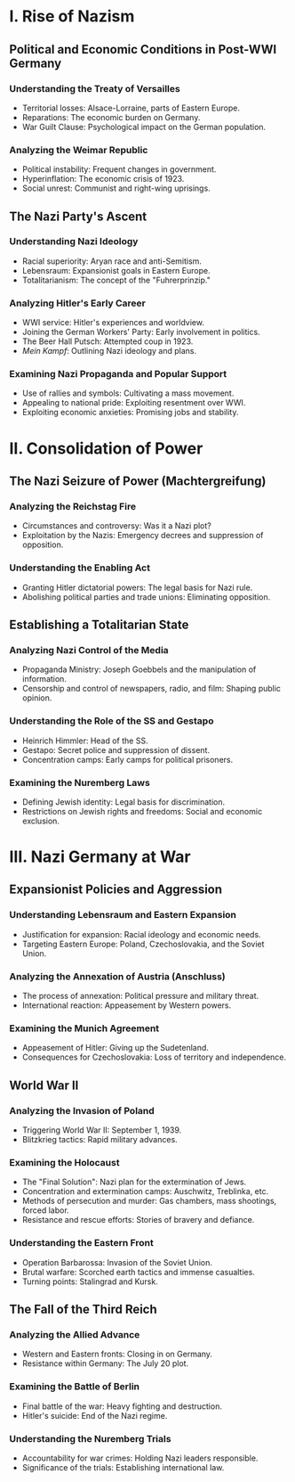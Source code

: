 # I. Rise of Nazism

## Political and Economic Conditions in Post-WWI Germany

### Understanding the Treaty of Versailles

*   Territorial losses: Alsace-Lorraine, parts of Eastern Europe.
*   Reparations: The economic burden on Germany.
*   War Guilt Clause: Psychological impact on the German population.

### Analyzing the Weimar Republic

*   Political instability: Frequent changes in government.
*   Hyperinflation: The economic crisis of 1923.
*   Social unrest: Communist and right-wing uprisings.

## The Nazi Party's Ascent

### Understanding Nazi Ideology

*   Racial superiority: Aryan race and anti-Semitism.
*   Lebensraum: Expansionist goals in Eastern Europe.
*   Totalitarianism: The concept of the "Fuhrerprinzip."

### Analyzing Hitler's Early Career

*   WWI service: Hitler's experiences and worldview.
*   Joining the German Workers' Party: Early involvement in politics.
*   The Beer Hall Putsch: Attempted coup in 1923.
*   *Mein Kampf*: Outlining Nazi ideology and plans.

### Examining Nazi Propaganda and Popular Support

*   Use of rallies and symbols: Cultivating a mass movement.
*   Appealing to national pride: Exploiting resentment over WWI.
*   Exploiting economic anxieties: Promising jobs and stability.

# II. Consolidation of Power

## The Nazi Seizure of Power (Machtergreifung)

### Analyzing the Reichstag Fire

*   Circumstances and controversy: Was it a Nazi plot?
*   Exploitation by the Nazis: Emergency decrees and suppression of opposition.

### Understanding the Enabling Act

*   Granting Hitler dictatorial powers: The legal basis for Nazi rule.
*   Abolishing political parties and trade unions: Eliminating opposition.

## Establishing a Totalitarian State

### Analyzing Nazi Control of the Media

*   Propaganda Ministry: Joseph Goebbels and the manipulation of information.
*   Censorship and control of newspapers, radio, and film: Shaping public opinion.

### Understanding the Role of the SS and Gestapo

*   Heinrich Himmler: Head of the SS.
*   Gestapo: Secret police and suppression of dissent.
*   Concentration camps: Early camps for political prisoners.

### Examining the Nuremberg Laws

*   Defining Jewish identity: Legal basis for discrimination.
*   Restrictions on Jewish rights and freedoms: Social and economic exclusion.

# III. Nazi Germany at War

## Expansionist Policies and Aggression

### Understanding Lebensraum and Eastern Expansion

*   Justification for expansion: Racial ideology and economic needs.
*   Targeting Eastern Europe: Poland, Czechoslovakia, and the Soviet Union.

### Analyzing the Annexation of Austria (Anschluss)

*   The process of annexation: Political pressure and military threat.
*   International reaction: Appeasement by Western powers.

### Examining the Munich Agreement

*   Appeasement of Hitler: Giving up the Sudetenland.
*   Consequences for Czechoslovakia: Loss of territory and independence.

## World War II

### Analyzing the Invasion of Poland

*   Triggering World War II: September 1, 1939.
*   Blitzkrieg tactics: Rapid military advances.

### Examining the Holocaust

*   The "Final Solution": Nazi plan for the extermination of Jews.
*   Concentration and extermination camps: Auschwitz, Treblinka, etc.
*   Methods of persecution and murder: Gas chambers, mass shootings, forced labor.
*   Resistance and rescue efforts: Stories of bravery and defiance.

### Understanding the Eastern Front

*   Operation Barbarossa: Invasion of the Soviet Union.
*   Brutal warfare: Scorched earth tactics and immense casualties.
*   Turning points: Stalingrad and Kursk.

## The Fall of the Third Reich

### Analyzing the Allied Advance

*   Western and Eastern fronts: Closing in on Germany.
*   Resistance within Germany: The July 20 plot.

### Examining the Battle of Berlin

*   Final battle of the war: Heavy fighting and destruction.
*   Hitler's suicide: End of the Nazi regime.

### Understanding the Nuremberg Trials

*   Accountability for war crimes: Holding Nazi leaders responsible.
*   Significance of the trials: Establishing international law.
